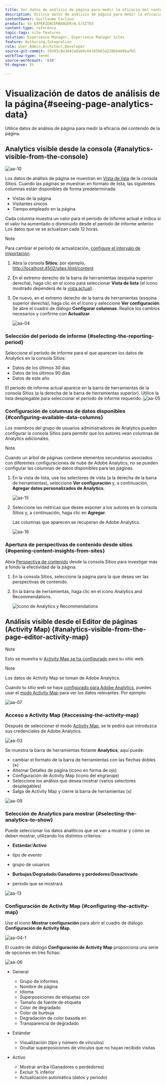 ```yaml
---
title: Ver datos de análisis de página para medir la eficacia del contenido de la página
description: Utilice datos de análisis de página para medir la eficacia del contenido de su página
contentOwner: Guillaume Carlino
products: SG_EXPERIENCEMANAGER/6.5/SITES
content-type: reference
topic-tags: site-features
solution: Experience Manager, Experience Manager Sites
feature: Authoring,Integration
role: User,Admin,Architect,Developer
source-git-commit: 29391c8e3042a8a04c64165663a228bb4886afb5
workflow-type: tm+mt
source-wordcount: '638'
ht-degree: 5%

---
```


# Visualización de datos de análisis de la página{#seeing-page-analytics-data}

Utilice datos de análisis de página para medir la eficacia del contenido de la página.

## Analytics visible desde la consola {#analytics-visible-from-the-console}

![aa-10](assets/aa-10.png)

Los datos de análisis de página se muestran en [Vista de lista](/help/sites-authoring/basic-handling.md#list-view) de la consola Sitios. Cuando las páginas se muestran en formato de lista, las siguientes columnas están disponibles de forma predeterminada:

* Vistas de la página
* Visitantes únicos
* Tiempo empleado en la página

Cada columna muestra un valor para el período de informe actual e indica si el valor ha aumentado o disminuido desde el período de informe anterior. Los datos que ve se actualizan cada 12 horas.

>[!NOTE]
>
>Para cambiar el período de actualización, [configure el intervalo de importación](/help/sites-administering/adobeanalytics-connect.md#configuring-the-import-interval).

1. Abra la consola **Sitios**; por ejemplo, [http://localhost:4502/sites.html/content](http://localhost:4502/sites.html/content)
1. En el extremo derecho de la barra de herramientas (esquina superior derecha), haga clic en el icono para seleccionar **Vista de lista** (el icono mostrado dependerá de la [vista actual](/help/sites-authoring/basic-handling.md#viewing-and-selecting-resources)).

1. De nuevo, en el extremo derecho de la barra de herramientas (esquina superior derecha), haga clic en el icono y seleccione **Ver configuración**. Se abre el cuadro de diálogo **Configurar columnas**. Realice los cambios necesarios y confirme con **Actualizar**.

   ![aa-04](assets/aa-04.png)

### Selección del período de informe {#selecting-the-reporting-period}

Seleccione el período de informe para el que aparecen los datos de Analytics en la consola Sitios:

* Datos de los últimos 30 días
* Datos de los últimos 90 días
* Datos de este año

El periodo de informe actual aparece en la barra de herramientas de la consola Sitios (a la derecha de la barra de herramientas superior). Utilice la lista desplegable para seleccionar el periodo de informe requerido.
![aa-05](assets/aa-05.png)

### Configuración de columnas de datos disponibles {#configuring-available-data-columns}

Los miembros del grupo de usuarios administradores de Analytics pueden configurar la consola Sitios para permitir que los autores vean columnas de Analytics adicionales.

>[!NOTE]
>
>Cuando un árbol de páginas contiene elementos secundarios asociados con diferentes configuraciones de nube de Adobe Analytics, no se pueden configurar las columnas de datos disponibles para las páginas.

1. En la vista de lista, use los selectores de vista (a la derecha de la barra de herramientas), seleccione **Ver configuración** y, a continuación, **Agregar datos personalizados de Analytics**.

   ![aa-15](assets/aa-15.png)

1. Seleccione las métricas que desee exponer a los autores en la consola Sitios y, a continuación, haga clic en **Agregar**.

   Las columnas que aparecen se recuperan de Adobe Analytics.

   ![aa-16](assets/aa-16.png)

### Apertura de perspectivas de contenido desde sitios {#opening-content-insights-from-sites}

Abra [Perspectiva de contenido](/help/sites-authoring/content-insights.md) desde la consola Sitios para investigar más a fondo la efectividad de la página.

1. En la consola Sitios, seleccione la página para la que desea ver las perspectivas de contenido.
1. En la barra de herramientas, haga clic en el icono Analytics and Recommendations.

   ![Icono de Analytics y Recommendations](do-not-localize/chlimage_1-16a.png)

## Análisis visible desde el Editor de páginas (Activity Map) {#analytics-visible-from-the-page-editor-activity-map}

>[!NOTE]
>
>Esto se muestra si [Activity Map se ha configurado](/help/sites-administering/adobeanalytics-connect.md#configuring-for-the-activity-map) para su sitio web.

>[!NOTE]
>
>Los datos de Activity Map se toman de Adobe Analytics.

Cuando tu sitio web se haya [configurado para Adobe Analytics](/help/sites-administering/adobeanalytics-connect.md), puedes usar el [modo Activity Map](/help/sites-authoring/author-environment-tools.md#page-modes) para ver los datos relevantes. Por ejemplo:

![aa-07](assets/aa-07.png)

### Acceso a Activity Map {#accessing-the-activity-map}

Después de seleccionar el modo [Activity Map](/help/sites-authoring/author-environment-tools.md#page-modes), se le pedirá que introduzca sus credenciales de Adobe Analytics.

![aa-03](assets/aa-03.png)

Se muestra la barra de herramientas flotante **Analytics**; aquí puede:

* cambiar el formato de la barra de herramientas con las flechas dobles (**>**)
* Alternar Detalles de página (icono en forma de ojo)
* Configuración de Activity Map (icono del engranaje)
* Seleccione los análisis que desea mostrar (varios selectores desplegables)
* Salga de Activity Map y cierre la barra de herramientas (x)

![aa-09](assets/aa-09.png)

### Selección de Analytics para mostrar {#selecting-the-analytics-to-show}

Puede seleccionar los datos analíticos que se van a mostrar y cómo se deben mostrar, utilizando los distintos criterios:

* **Estándar**/**Activo**

* tipo de evento
* grupo de usuarios
* **Burbujas**/**Degradado**/**Ganadores y perdedores**/**Desactivado**

* período que se mostrará

![aa-13](assets/aa-13.png)

### Configuración de Activity Map {#configuring-the-activity-map}

Use el icono **Mostrar configuración** para abrir el cuadro de diálogo **Configuración de Activity Map**.

![aa-04-1](assets/aa-04-1.png)

El cuadro de diálogo **Configuración de Activity Map** proporciona una serie de opciones en tres fichas:

![aa-06](assets/aa-06.png)

* General

   * Grupo de informes
   * Nombre de página
   * Idioma
   * Superposiciones de etiquetas con
   * Tamaño de fuente de etiqueta
   * Color de degradado
   * Color de burbuja
   * Degradación de color basada en
   * Transparencia de degradado

* Estándar

   * Visualización (tipo y número de vínculos)
   * Ocultar superposiciones de vínculos que no hayan recibido visitas

* Activo

   * Mostrar arriba (Ganadores o perdedores)
   * Excluir % inferior
   * Actualización automática (datos y periodo)
